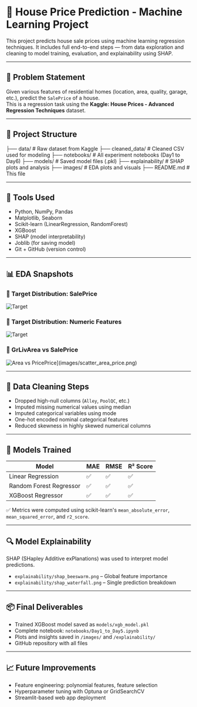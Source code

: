# 🏡 House Price Prediction - Machine Learning Project

This project predicts house sale prices using machine learning regression techniques. It includes full end-to-end steps — from data exploration and cleaning to model training, evaluation, and explainability using SHAP.

---

## 📌 Problem Statement

Given various features of residential homes (location, area, quality, garage, etc.), predict the `SalePrice` of a house.  
This is a regression task using the **Kaggle: House Prices - Advanced Regression Techniques** dataset.

---

## 📁 Project Structure

├── data/ # Raw dataset from Kaggle
├── cleaned_data/ # Cleaned CSV used for modeling
├── notebooks/ # All experiment notebooks (Day1 to Day6)
├── models/ # Saved model files (.pkl)
├── explainability/ # SHAP plots and analysis
├── images/ # EDA plots and visuals
├── README.md # This file


---

## 🔧 Tools Used

- Python, NumPy, Pandas
- Matplotlib, Seaborn
- Scikit-learn (LinearRegression, RandomForest)
- XGBoost
- SHAP (model interpretability)
- Joblib (for saving model)
- Git + GitHub (version control)

---

## 📊 EDA Snapshots

### 🔹 Target Distribution: SalePrice
![Target](images/Distributions%20of%20Sale%20Prices.png) 

### 🔹 Target Distribution: Numeric Features
![Target](images/Distributions%20of%20Numeric%20Features.png)

### 🔹 GrLivArea vs SalePrice
![Area vs PricePrice](images/Living%20Area%20vs%20Sale%20Price.png)](images/scatter_area_price.png)

---

## 🧼 Data Cleaning Steps

- Dropped high-null columns (`Alley`, `PoolQC`, etc.)
- Imputed missing numerical values using median
- Imputed categorical variables using mode
- One-hot encoded nominal categorical features
- Reduced skewness in highly skewed numerical columns

---

## 🤖 Models Trained

| Model | MAE | RMSE | R² Score |
|-------|-----|------|----------|
| Linear Regression | ✅ | ✅ | ✅ |
| Random Forest Regressor | ✅ | ✅ | ✅ |
| XGBoost Regressor | ✅ | ✅ | ✅ |

✅ Metrics were computed using scikit-learn's `mean_absolute_error`, `mean_squared_error`, and `r2_score`.

---

## 🔍 Model Explainability

SHAP (SHapley Additive exPlanations) was used to interpret model predictions.

- `explainability/shap_beeswarm.png` – Global feature importance
- `explainability/shap_waterfall.png` – Single prediction breakdown

---

## 📦 Final Deliverables

- Trained XGBoost model saved as `models/xgb_model.pkl`
- Complete notebook: `notebooks/Day1_to_Day5.ipynb`
- Plots and insights saved in `/images/` and `/explainability/`
- GitHub repository with all files

---

## 📈 Future Improvements

- Feature engineering: polynomial features, feature selection
- Hyperparameter tuning with Optuna or GridSearchCV
- Streamlit-based web app deployment
